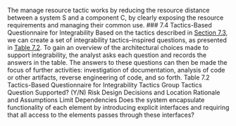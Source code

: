 The manage resource tactic works by reducing the resource distance between a system S and a component C, by clearly exposing the resource requirements and managing their common use. ### 7.4 Tactics-Based Questionnaire for Integrability Based on the tactics described in [Section 7.3](ch07.xhtml#ch07lev1sec3), we can create a set of integrability tactics–inspired questions, as presented in [Table 7.2](ch07.xhtml#ch07tab02). To gain an overview of the architectural choices made to support integrability, the analyst asks each question and records the answers in the table. The answers to these questions can then be made the focus of further activities: investigation of documentation, analysis of code or other artifacts, reverse engineering of code, and so forth. Table 7.2 Tactics-Based Questionnaire for Integrability Tactics Group Tactics Question Supported? (Y/N) Risk Design Decisions and Location Rationale and Assumptions Limit Dependencies Does the system encapsulate functionality of each element by introducing explicit interfaces and requiring that all access to the elements passes through these interfaces?